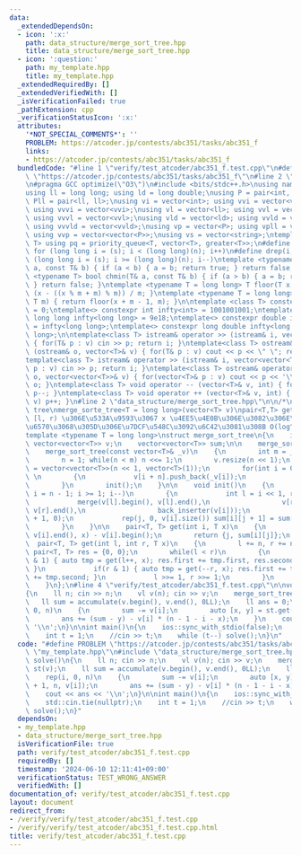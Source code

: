```yaml
---
data:
  _extendedDependsOn:
  - icon: ':x:'
    path: data_structure/merge_sort_tree.hpp
    title: data_structure/merge_sort_tree.hpp
  - icon: ':question:'
    path: my_template.hpp
    title: my_template.hpp
  _extendedRequiredBy: []
  _extendedVerifiedWith: []
  _isVerificationFailed: true
  _pathExtension: cpp
  _verificationStatusIcon: ':x:'
  attributes:
    '*NOT_SPECIAL_COMMENTS*': ''
    PROBLEM: https://atcoder.jp/contests/abc351/tasks/abc351_f
    links:
    - https://atcoder.jp/contests/abc351/tasks/abc351_f
  bundledCode: "#line 1 \"verify/test_atcoder/abc351_f.test.cpp\"\n#define PROBLEM\
    \ \"https://atcoder.jp/contests/abc351/tasks/abc351_f\"\n#line 2 \"my_template.hpp\"\
    \n#pragma GCC optimize(\"O3\")\n#include <bits/stdc++.h>\nusing namespace std;\n\
    using ll = long long; using ld = long double;\nusing P = pair<int, int>; using\
    \ Pll = pair<ll, ll>;\nusing vi = vector<int>; using vvi = vector<vector<int>>;\
    \ using vvvi = vector<vvi>;\nusing vl = vector<ll>; using vvl = vector<vector<ll>>;\
    \ using vvvl = vector<vvl>;\nusing vld = vector<ld>; using vvld = vector<vector<vld>>;\
    \ using vvvld = vector<vvld>;\nusing vp = vector<P>; using vpll = vector<Pll>;\
    \ using vvp = vector<vector<P>>;\nusing vs = vector<string>;\ntemplate <typename\
    \ T> using pq = priority_queue<T, vector<T>, greater<T>>;\n#define rep(i, s, n)\
    \ for (long long i = (s); i < (long long)(n); i++)\n#define drep(i, s, n) for\
    \ (long long i = (s); i >= (long long)(n); i--)\ntemplate <typename T> bool chmax(T&\
    \ a, const T& b) { if (a < b) { a = b; return true; } return false; }\ntemplate\
    \ <typename T> bool chmin(T& a, const T& b) { if (a > b) { a = b; return true;\
    \ } return false; }\ntemplate <typename T = long long> T floor(T x, T m) { return\
    \ (x - ((x % m + m) % m)) / m; }\ntemplate <typename T = long long> T ceil(T x,\
    \ T m) { return floor(x + m - 1, m); }\n\ntemplate <class T> constexpr T infty\
    \ = 0;\ntemplate<> constexpr int infty<int> = 1001001001;\ntemplate<> constexpr\
    \ long long infty<long long> = 9e18;\ntemplate<> constexpr double infty<double>\
    \ = infty<long long>;\ntemplate<> constexpr long double infty<long double> = infty<long\
    \ long>;\n\ntemplate<class T> istream& operator >> (istream& i, vector<T>& v)\
    \ { for(T& p : v) cin >> p; return i; }\ntemplate<class T> ostream& operator <<\
    \ (ostream& o, vector<T>& v) { for(T& p : v) cout << p << \" \"; return o; }\n\
    template<class T> istream& operator >> (istream& i, vector<vector<T>>& v) { for(vector<T>&\
    \ p : v) cin >> p; return i; }\ntemplate<class T> ostream& operator << (ostream&\
    \ o, vector<vector<T>>& v) { for(vector<T>& p : v) cout << p << '\\n'; return\
    \ o; }\ntemplate<class T> void operator -- (vector<T>& v, int) { for(T& p : v)\
    \ p--; }\ntemplate<class T> void operator ++ (vector<T>& v, int) { for(T& p :\
    \ v) p++; }\n#line 2 \"data_structure/merge_sort_tree.hpp\"\n\n/*\nmerge sort\
    \ tree\nmerge_sorte_tree<T = long long>(vector<T> v)\npair<T,T> get(l, r, x) :\
    \ [l, r) \u306E\u533A\u9593\u3067 x \u4EE5\u4E0B\u306E\u3082\u306E\u306E\u500B\
    \u6570\u3068\u305D\u306E\u7DCF\u548C\u3092\u6C42\u3081\u308B O(log^2 N)\n*/\n\
    template <typename T = long long>\nstruct merge_sort_tree\n{\n    int n;\n   \
    \ vector<vector<T>> v;\n    vector<vector<T>> sum;\n\n    merge_sort_tree() {}\n\
    \    merge_sort_tree(const vector<T>& _v)\n    {\n        int m = _v.size();\n\
    \        n = 1; while(n < m) n <<= 1;\n        v.resize(n << 1);\n        sum\
    \ = vector<vector<T>>(n << 1, vector<T>(1));\n        for(int i = 0; i < m; i++)\
    \ \n        {\n            v[i + n].push_back(_v[i]);\n            sum[i + n].push_back(_v[i]);\n\
    \        }\n        init();\n    }\n\n    void init()\n    {\n        for(int\
    \ i = n - 1; i >= 1; i--)\n        {\n            int l = i << 1, r = l | 1;\n\
    \            merge(v[l].begin(), v[l].end(),\n                  v[r].begin(),\
    \ v[r].end(),\n                  back_inserter(v[i]));\n            sum[i] = vector<T>(v[i].size()\
    \ + 1, 0);\n            rep(j, 0, v[i].size()) sum[i][j + 1] = sum[i][j] + v[i][j];\n\
    \        }\n    }\n\n    pair<T, T> get(int i, T x)\n    {\n        int j = upper_bound(v[i].begin(),\
    \ v[i].end(), x) - v[i].begin();\n        return {j, sum[i][j]};\n    }\n\n  \
    \  pair<T, T> get(int l, int r, T x)\n    {\n        l += n, r += n;\n       \
    \ pair<T, T> res = {0, 0};\n        while(l < r)\n        {\n            if(l\
    \ & 1) { auto tmp = get(l++, x); res.first += tmp.first, res.second += tmp.second;\
    \ }\n            if(r & 1) { auto tmp = get(--r, x); res.first += tmp.first, res.second\
    \ += tmp.second; }\n            l >>= 1, r >>= 1;\n        }\n        return res;\n\
    \    }\n};\n#line 4 \"verify/test_atcoder/abc351_f.test.cpp\"\n\nvoid solve()\n\
    {\n    ll n; cin >> n;\n    vl v(n); cin >> v;\n    merge_sort_tree st(v);\n \
    \   ll sum = accumulate(v.begin(), v.end(), 0LL);\n    ll ans = 0;\n    rep(i,\
    \ 0, n)\n    {\n        sum -= v[i];\n        auto [x, y] = st.get(i + 1, n, v[i]);\n\
    \        ans += (sum - y) - v[i] * (n - 1 - i - x);\n    }\n    cout << ans <<\
    \ '\\n';\n}\n\nint main()\n{\n    ios::sync_with_stdio(false);\n    std::cin.tie(nullptr);\n\
    \    int t = 1;\n    //cin >> t;\n    while (t--) solve();\n}\n"
  code: "#define PROBLEM \"https://atcoder.jp/contests/abc351/tasks/abc351_f\"\n#include\
    \ \"my_template.hpp\"\n#include \"data_structure/merge_sort_tree.hpp\"\n\nvoid\
    \ solve()\n{\n    ll n; cin >> n;\n    vl v(n); cin >> v;\n    merge_sort_tree\
    \ st(v);\n    ll sum = accumulate(v.begin(), v.end(), 0LL);\n    ll ans = 0;\n\
    \    rep(i, 0, n)\n    {\n        sum -= v[i];\n        auto [x, y] = st.get(i\
    \ + 1, n, v[i]);\n        ans += (sum - y) - v[i] * (n - 1 - i - x);\n    }\n\
    \    cout << ans << '\\n';\n}\n\nint main()\n{\n    ios::sync_with_stdio(false);\n\
    \    std::cin.tie(nullptr);\n    int t = 1;\n    //cin >> t;\n    while (t--)\
    \ solve();\n}"
  dependsOn:
  - my_template.hpp
  - data_structure/merge_sort_tree.hpp
  isVerificationFile: true
  path: verify/test_atcoder/abc351_f.test.cpp
  requiredBy: []
  timestamp: '2024-06-10 12:11:41+09:00'
  verificationStatus: TEST_WRONG_ANSWER
  verifiedWith: []
documentation_of: verify/test_atcoder/abc351_f.test.cpp
layout: document
redirect_from:
- /verify/verify/test_atcoder/abc351_f.test.cpp
- /verify/verify/test_atcoder/abc351_f.test.cpp.html
title: verify/test_atcoder/abc351_f.test.cpp
---
```

